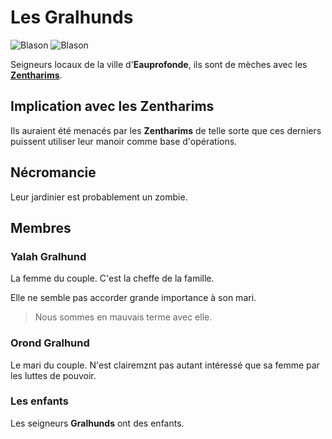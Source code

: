 # Les Gralhunds

![Blason](../.../_images/gralhund_blason.jpg)
![Blason](../.../_images/TheGralhunds.webp)

Seigneurs locaux de la ville d'**Eauprofonde**, ils sont de mèches avec les [**Zentharims**](./Zentharims.md).

## Implication avec les Zentharims
Ils auraient été menacés par les **Zentharims** de telle sorte que ces derniers puissent utiliser leur manoir comme base d'opérations.

## Nécromancie
Leur jardinier est probablement un zombie.

## Membres

### Yalah Gralhund
La femme du couple. C'est la cheffe de la famille. 

Elle ne semble pas accorder grande importance à son mari.

> Nous sommes en mauvais terme avec elle.

### Orond Gralhund
Le mari du couple. N'est clairemznt pas autant intéressé que sa femme par les luttes de pouvoir.

### Les enfants
Les seigneurs **Gralhunds** ont des enfants.